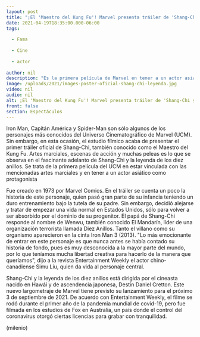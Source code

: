 ```yaml
---
layout: post
title: "¡El 'Maestro del Kung Fu'! Marvel presenta tráiler de 'Shang-Chi y la leyenda de los diez anillos'"
date: 2021-04-19T18:35:00.000-06:00
tags:
  
  - Fama
  
  - Cine
  
  - actor
  
author: nil
description: "Es la primera película de Marvel en tener a un actor asiático como protagonista y en estar vinculada con las artes marciales. Te decimos cuándo se estrena. "
image: /uploads/2021/images-poster-oficial-shang-chi-leyenda.jpg
video: nil
audio: nil
alt: ¡El 'Maestro del Kung Fu'! Marvel presenta tráiler de 'Shang-Chi y la leyenda de los diez anillos'
front: false
section: Espectáculos
---
```


Iron Man, Capitán América y Spider-Man son sólo algunos de los personajes más conocidos del Universo Cinematográfico de Marvel (UCM). Sin embargo, en esta ocasión, el estudio fílmico acaba de presentar el primer tráiler oficial de Shang-Chi, también conocido como el Maestro del Kung Fu. Artes marciales, escenas de acción y muchas peleas es lo que se observa en el fascinante adelanto de Shang-Chi y la leyenda de los diez anillos. Se trata de la primera película del UCM en estar vinculada con las mencionadas artes marciales y en tener a un actor asiático como protagonista 

Fue creado en 1973 por Marvel Comics. En el tráiler se cuenta un poco la historia de este personaje, quien pasó gran parte de su infancia teniendo un duro entrenamiento bajo la tutela de su padre. Sin embargo, decidió alejarse y tratar de empezar una vida normal en Estados Unidos, sólo para volver a ser absorbido por el dominio de su progenitor. El papá de Shang-Chi responde al nombre de Wenwu, también conocido El Mandarín, líder de una organización terrorista llamada Diez Anillos. Tanto el villano como su organismo aparecieron en la cinta Iron Man 3 (2013). "Lo más emocionante de entrar en este personaje es que nunca antes se había contado su historia de fondo, pues es muy desconocida a la mayor parte del mundo, por lo que teníamos mucha libertad creativa para hacerlo de la manera que queríamos", dijo a la revista Entertainment Weekly el actor chino-canadiense Simu Liu, quien da vida al personaje central. 

Shang-Chi y la leyenda de los diez anillos está dirigida por el cineasta nacido en Hawái y de ascendencia japonesa, Destin Daniel Cretton. Este nuevo largometraje de Marvel tiene previsto su lanzamiento para el próximo 3 de septiembre de 2021. De acuerdo con Entertainment Weekly, el filme se rodó durante el primer año de la pandemia mundial de covid-19, pero fue filmada en los estudios de Fox en Australia, un país donde el control del coronavirus otorgó ciertas licencias para grabar con tranquilidad. 

(milenio)